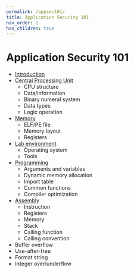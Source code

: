 ```yaml
---
permalink: /appsec101/
title: Application Security 101
nav_order: 2
has_children: true
---
```


Application Security 101
========================

* [Introduction](introduction/)
* [Central Processing Unit](cpu/)
  * CPU structure
  * Data/information
  * Binary numeral system
  * Data types
  * Logic operation
* [Memory](memory/)
  * ELF/PE file
  * Memory layout
  * Registers
* [Lab environment](lab/)
  * Operating system
  * Tools
* [Programming](programming/)
  * Arguments and variables
  * Dynamic memory allocation
  * Import table
  * Common functions
  * Compiler optimization
* [Assembly](assembly/)
  * Instruction
  * Registers
  * Memory
  * Stack
  * Calling function
  * Calling convention
* Buffer overflow
* Use-after-free
* Format string
* Integer over/underflow
